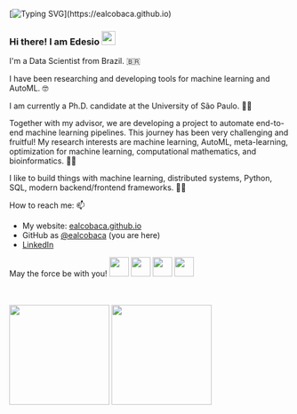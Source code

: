 <!-- <p align="center">
  <img width="500px" src="https://cdn117.picsart.com/217460931001201.gif">
</p> -->

[![Typing SVG](https://readme-typing-svg.herokuapp.com?color=011B56&size=40&width=500&height=100&lines=Hello!;Ol%C3%A1!;%C2%A1Hola!;Ciao!;Salut!;Kia+ora!;%E3%82%84%E3%81%82;%E4%BD%A0%E5%A5%BD;Nice+to+meet+you!)](https://ealcobaca.github.io)

### Hi there! I am Edesio <img src="https://media.giphy.com/media/hvRJCLFzcasrR4ia7z/giphy.gif" width="25px">

I'm a Data Scientist from Brazil. :brazil:

I have been researching and developing tools for machine learning and AutoML. :nerd_face:

I am currently a Ph.D. candidate at the University of São Paulo. :man_student:

Together with my advisor, we are developing a project to automate end-to-end machine learning pipelines. This journey has been very challenging and fruitful! My research interests are machine learning, AutoML, meta-learning, optimization for machine learning, computational mathematics, and bioinformatics. :man_scientist:

I like to build things with machine learning, distributed systems, Python, SQL, modern backend/frontend frameworks. :man_technologist:

How to reach me: 📫
 - My website: [ealcobaca.github.io](https://ealcobaca.github.io)
 - GitHub as [@ealcobaca](https://github.com/ealcobaca)  (you are here)
 - [LinkedIn]()
 
 May the force be with you! <img width="35px" src="https://img.icons8.com/color/64/000000/r2-d2.png"/> <img width="35px" src="https://img.icons8.com/color/48/000000/c-3po.png"/> <img width="35px" src="https://img.icons8.com/color/24/000000/chewbacca.png"/> <img width="35px" src="https://img.icons8.com/color/48/000000/lightsaber.png"/>
 
 <br>
 <br>
 
<div>
  <img height="180em" src="https://github-readme-stats.vercel.app/api?username=ealcobaca&show_icons=true&theme=default&hide=issues,contribs&count_private=true&include_all_commits=true"/>
  <img height="180em" src="https://github-readme-stats.vercel.app/api/top-langs/?username=ealcobaca&theme=default&hide=verilog,postscript&langs_count=8&layout=compact&count_private=true"/>
</div>

<!--
<p align="center">
<img height="180em" src="https://github-readme-stats.vercel.app/api?username=ealcobaca&show_icons=true&theme=default&hide=issues,contribs&count_private=true&include_all_commits=true)](https://github.com/jhosoume/" />
</p>

<p align="center">
<img src="https://github-readme-stats.vercel.app/api/top-langs/?username=ealcobaca&theme=default&hide=verilog,postscript&langs_count=8&layout=compact&count_private=true)](https://github.com/jhosoume/" />
</p>
-->


<!--
**ealcobaca/ealcobaca** is a ✨ _special_ ✨ repository because its `README.md` (this file) appears on your GitHub profile.

Here are some ideas to get you started:

- 🔭 I’m currently working on ...
- 🌱 I’m currently learning ...
- 👯 I’m looking to collaborate on ...
- 🤔 I’m looking for help with ...
- 💬 Ask me about ...
- 📫 How to reach me: ...
- 😄 Pronouns: ...
- ⚡ Fun fact: ...
-->
